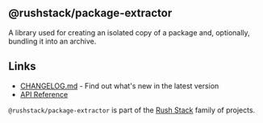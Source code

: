 ## @rushstack/package-extractor

A library used for creating an isolated copy of a package and, optionally, bundling it into an archive.

## Links

- [CHANGELOG.md](
  https://github.com/microsoft/rushstack/blob/main/libraries/deploy-manager/CHANGELOG.md) - Find
  out what's new in the latest version
- [API Reference](https://api.rushstack.io/pages/deploy-manager/)

`@rushstack/package-extractor` is part of the [Rush Stack](https://rushstack.io/) family of projects.
